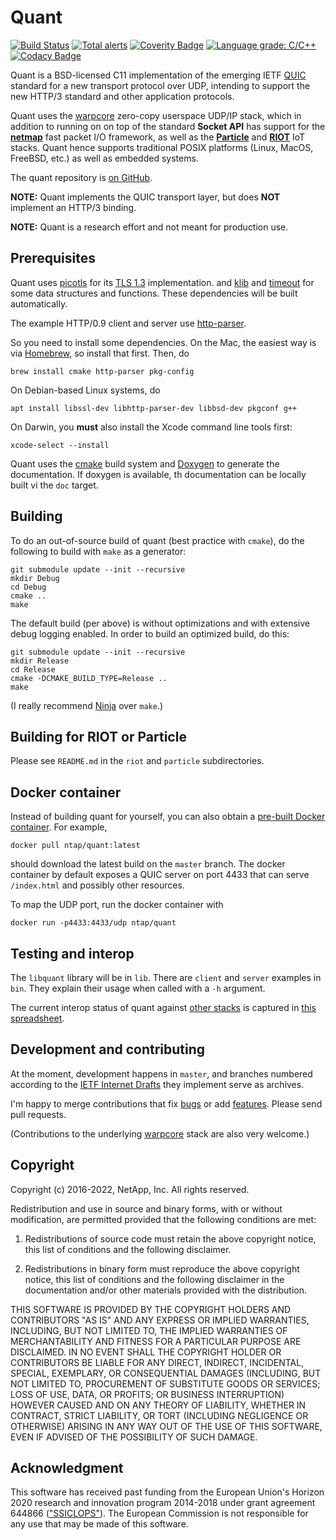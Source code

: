 # Quant

[![Build Status](https://travis-ci.com/NTAP/quant.svg?branch=master)](https://travis-ci.com/github/NTAP/quant)
[![Total alerts](https://img.shields.io/lgtm/alerts/g/NTAP/quant.svg?logo=lgtm&logoWidth=18)](https://lgtm.com/projects/g/NTAP/quant/alerts/)
[![Coverity Badge](https://scan.coverity.com/projects/13161/badge.svg)](https://scan.coverity.com/projects/ntap-quant)
[![Language grade: C/C++](https://img.shields.io/lgtm/grade/cpp/g/NTAP/quant.svg?logo=lgtm&logoWidth=18)](https://lgtm.com/projects/g/NTAP/quant/context:cpp)
[![Codacy Badge](https://app.codacy.com/project/badge/Grade/b01870db4e774aa2b17fc0955cf374b3)](https://www.codacy.com/manual/larseggert/quant?utm_source=github.com&amp;utm_medium=referral&amp;utm_content=NTAP/quant&amp;utm_campaign=Badge_Grade)

Quant is a BSD-licensed C11 implementation of the emerging IETF
[QUIC](https://quicwg.github.io/) standard for a new transport protocol over
UDP, intending to support the new HTTP/3 standard and other application
protocols.

Quant uses the [warpcore](https://github.com/NTAP/warpcore) zero-copy userspace
UDP/IP stack, which in addition to running on on top of the standard **Socket
API** has support for the **[netmap](http://info.iet.unipi.it/~luigi/netmap/)**
fast packet I/O framework, as well as the
**[Particle](https://github.com/particle-iot/device-os)** and
**[RIOT](http://riot-os.org/)** IoT stacks. Quant hence supports traditional
POSIX platforms (Linux, MacOS, FreeBSD, etc.) as well as embedded systems.

The quant repository is [on GitHub](https://github.com/NTAP/quant).

**NOTE:** Quant implements the QUIC transport layer, but does **NOT** implement
an HTTP/3 binding.

**NOTE:** Quant is a research effort and not meant for production use.

## Prerequisites

Quant uses [picotls](https://github.com/h2o/picotls) for its [TLS
1.3](https://datatracker.ietf.org/doc/draft-ietf-tls-tls13/) implementation. and
[klib](https://github.com/attractivechaos/klib) and
[timeout](http://25thandclement.com/~william/projects/timeout.c.html) for some
data structures and functions. These dependencies will be built automatically.

The example HTTP/0.9 client and server use
[http-parser](https://github.com/nodejs/http-parser).

So you need to install some dependencies. On the Mac, the easiest way is via
[Homebrew](http://brew.sh/), so install that first. Then, do

    brew install cmake http-parser pkg-config

On Debian-based Linux systems, do

    apt install libssl-dev libhttp-parser-dev libbsd-dev pkgconf g++

On Darwin, you **must** also install the Xcode command line tools first:

    xcode-select --install

Quant uses the [cmake](https://cmake.org/) build system and
[Doxygen](http://www.doxygen.nl/) to generate the documentation. If doxygen is
available, th documentation can be locally built vi the `doc` target.



## Building
To do an out-of-source build of quant (best practice with `cmake`), do the
following to build with `make` as a generator:

    git submodule update --init --recursive
    mkdir Debug
    cd Debug
    cmake ..
    make

The default build (per above) is without optimizations and with extensive debug
logging enabled. In order to build an optimized build, do this:

    git submodule update --init --recursive
    mkdir Release
    cd Release
    cmake -DCMAKE_BUILD_TYPE=Release ..
    make

(I really recommend [Ninja](https://ninja-build.org/) over `make`.)


## Building for RIOT or Particle

Please see `README.md` in the `riot` and `particle` subdirectories.


## Docker container

Instead of building quant for yourself, you can also obtain a [pre-built Docker
container](https://cloud.docker.com/u/ntap/repository/docker/ntap/quant/). For
example,

    docker pull ntap/quant:latest

should download the latest build on the `master` branch. The docker container by
default exposes a QUIC server on port 4433 that can serve `/index.html` and
possibly other resources.

To map the UDP port, run the docker container with

    docker run -p4433:4433/udp ntap/quant


## Testing and interop

The `libquant` library will be in `lib`. There are `client` and `server`
examples in `bin`. They explain their usage when called with a `-h` argument.

The current interop status of quant against [other
stacks](https://github.com/quicwg/base-drafts/wiki/Implementations) is captured
in [this
spreadsheet](https://docs.google.com/spreadsheets/d/1D0tW89vOoaScs3IY9RGC0UesWGAwE6xyLk0l4JtvTVg/edit#gid=1510984897).


## Development and contributing

At the moment, development happens in `master`, and branches numbered according
to the [IETF Internet Drafts](https://quicwg.github.io/) they implement serve as
archives.

I'm happy to merge contributions that fix
[bugs](https://github.com/NTAP/quant/issues?q=is%3Aopen+is%3Aissue+label%3Abug)
or add
[features](https://github.com/NTAP/quant/issues?q=is%3Aopen+is%3Aissue+label%3Aenhancement).
Please send pull requests.

(Contributions to the underlying [warpcore](https://github.com/NTAP/warpcore)
stack are also very welcome.)


## Copyright

Copyright (c) 2016-2022, NetApp, Inc.
All rights reserved.

Redistribution and use in source and binary forms, with or without modification,
are permitted provided that the following conditions are met:

1. Redistributions of source code must retain the above copyright notice, this
   list of conditions and the following disclaimer.

2. Redistributions in binary form must reproduce the above copyright notice,
   this list of conditions and the following disclaimer in the documentation
   and/or other materials provided with the distribution.

THIS SOFTWARE IS PROVIDED BY THE COPYRIGHT HOLDERS AND CONTRIBUTORS "AS IS" AND
ANY EXPRESS OR IMPLIED WARRANTIES, INCLUDING, BUT NOT LIMITED TO, THE IMPLIED
WARRANTIES OF MERCHANTABILITY AND FITNESS FOR A PARTICULAR PURPOSE ARE
DISCLAIMED. IN NO EVENT SHALL THE COPYRIGHT HOLDER OR CONTRIBUTORS BE LIABLE FOR
ANY DIRECT, INDIRECT, INCIDENTAL, SPECIAL, EXEMPLARY, OR CONSEQUENTIAL DAMAGES
(INCLUDING, BUT NOT LIMITED TO, PROCUREMENT OF SUBSTITUTE GOODS OR SERVICES;
LOSS OF USE, DATA, OR PROFITS; OR BUSINESS INTERRUPTION) HOWEVER CAUSED AND ON
ANY THEORY OF LIABILITY, WHETHER IN CONTRACT, STRICT LIABILITY, OR TORT
(INCLUDING NEGLIGENCE OR OTHERWISE) ARISING IN ANY WAY OUT OF THE USE OF THIS
SOFTWARE, EVEN IF ADVISED OF THE POSSIBILITY OF SUCH DAMAGE.


## Acknowledgment

This software has received past funding from the European Union's Horizon 2020
research and innovation program 2014-2018 under grant agreement 644866
(["SSICLOPS"](https://ssiclops.eu/)). The European Commission is not responsible
for any use that may be made of this software.


[//]: # (@example client.c)
[//]: # (@example server.c)

